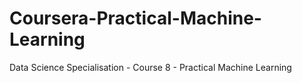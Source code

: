 # Coursera-Practical-Machine-Learning
Data Science Specialisation - Course 8 - Practical Machine Learning
